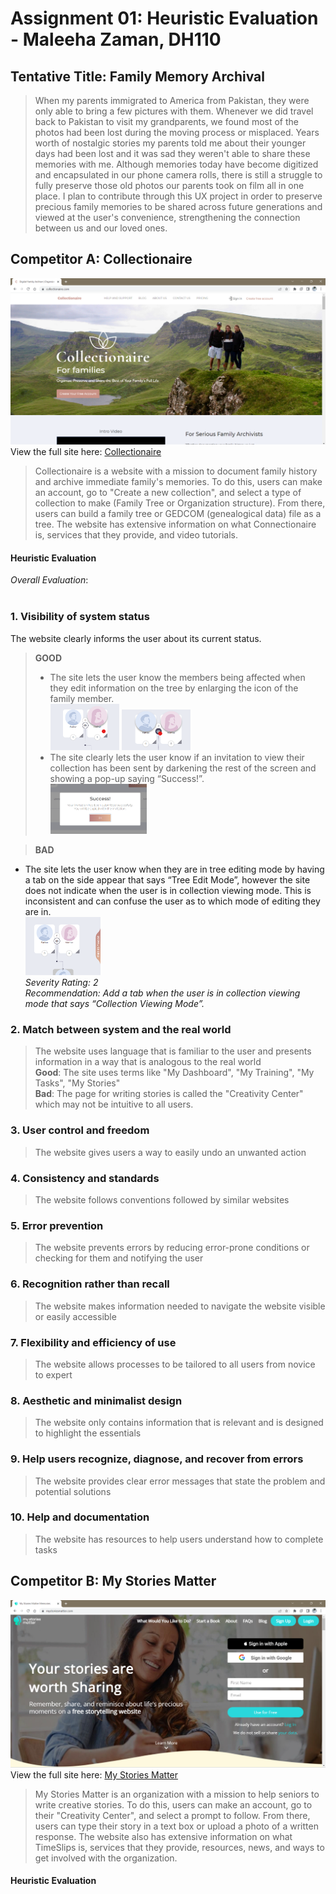 # Assignment 01: Heuristic Evaluation - Maleeha Zaman, DH110
## Tentative Title: Family Memory Archival 
>When my parents immigrated to America from Pakistan, they were only able to bring a few pictures with them. Whenever we did travel back to Pakistan to visit my grandparents, we found most of the photos had been lost during the moving process or misplaced. Years worth of nostalgic stories my parents told me about their younger days had been lost and it was sad they weren't able to share these memories with me. Although memories today have become digitized and encapsulated in our phone camera rolls, there is still a struggle to fully preserve those old photos our parents took on film all in one place. I plan to contribute through this UX project in order to preserve precious family memories to be shared across future generations and viewed at the user's convenience, strengthening the connection between us and our loved ones. 

## Competitor A: Collectionaire
![Collectionaire homepage](collectionaire-screenshot.png)
View the full site here: [Collectionaire](https://collectionaire.com/)
>Collectionaire is a website with a mission to document family history and archive immediate family's memories. To do this, users can make an account, go to "Create a new collection", and select a type of collection to make (Family Tree or Organization structure). From there, users can build a family tree or GEDCOM (genealogical data) file as a tree. The website has extensive information on what Connectionaire is, services that they provide, and video tutorials. 
#### Heuristic Evaluation
_Overall Evaluation_:
<br>
<br>
### 1. Visibility of system status
The website clearly informs the user about its current status.<br>

>**GOOD**
>+ The site lets the user know the members being affected when they edit information on the tree by enlarging the icon of the family member.<br><img src="h1_singleenlargement.png" width=25% height=25%> <img src="h1_twoenlargement.png" width=25% height=25%>
>+ The site clearly lets the user know if an invitation to view their collection has been sent by darkening the rest of the screen and showing a pop-up saying “Success!”.<br><img src="h1_success.png" width= 35% height= 35%> <br>

>**BAD**
+ The site lets the user know when they are in tree editing mode by having a tab on the side appear that says “Tree Edit Mode”, however the site does not indicate when the user is in collection viewing mode. This is inconsistent and can confuse the user as to which mode of editing they are in.<br><img src= "h1_treeeditingmode.png" width=25% height=25%> <br>_Severity Rating: 2_<br>_Recommendation: Add a tab when the user is in collection viewing mode that says “Collection Viewing Mode”._ <br>

### 2. Match between system and the real world
>The website uses language that is familiar to the user and presents information in a way that is analogous to the real world<br>
**Good**: The site uses terms like "My Dashboard", "My Training", "My Tasks", "My Stories"<br>
**Bad**: The page for writing stories is called the "Creativity Center" which may not be intuitive to all users.                                                                                                          
### 3. User control and freedom
>The website gives users a way to easily undo an unwanted action<br>                                                                             
                                                                                               
### 4. Consistency and standards
>The website follows conventions followed by similar websites<br>

### 5. Error prevention
>The website prevents errors by reducing error-prone conditions or checking for them and notifying the user<br>
                                                                              
### 6. Recognition rather than recall
>The website makes information needed to navigate the website visible or easily accessible<br>
                                           
### 7. Flexibility and efficiency of use
>The website allows processes to be tailored to all users from novice to expert<br>                                                                                                                                                                       
### 8. Aesthetic and minimalist design
>The website only contains information that is relevant and is designed to highlight the essentials<br>  
                                
### 9. Help users recognize, diagnose, and recover from errors
>The website provides clear error messages that state the problem and potential solutions<br>

### 10. Help and documentation
>The website has resources to help users understand how to complete tasks<br>


## Competitor B: My Stories Matter
![My Stories Matter homepage](mystoriesmatter-screenshot.png)
View the full site here: [My Stories Matter](https://www.mystoriesmatter.com/)
>My Stories Matter is an organization with a mission to help seniors to write creative stories. To do this, users can make an account, go to their "Creativity Center", and select a prompt to follow. From there, users can type their story in a text box or upload a photo of a written response. The website also has extensive information on what TimeSlips is, services that they provide, resources, news, and ways to get involved with the organization.
#### Heuristic Evaluation
